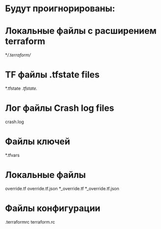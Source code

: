  # Будут проигнорированы:
 # Локальные файлы с расширением terraform
**/.terraform/*

#  TF файлы .tfstate files
*.tfstate
*.tfstate.*

#  Лог файлы Crash log files
crash.log

# Файлы ключей 

*.tfvars

# Локальные файлы 
override.tf
override.tf.json
*_override.tf
*_override.tf.json

# Файлы конфигурации
.terraformrc
terraform.rc

